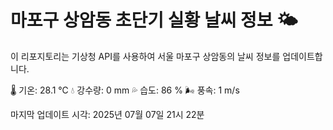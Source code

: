 
# 마포구 상암동 초단기 실황 날씨 정보 🌤️

이 리포지토리는 기상청 API를 사용하여 서울 마포구 상암동의 날씨 정보를 업데이트합니다. 

🌡️ 기온: 28.1 ℃
💧 강수량: 0 mm
💦 습도: 86 %
🌬️ 풍속: 1 m/s

마지막 업데이트 시각: 2025년 07월 07일 21시 22분    
